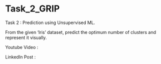 # Task_2_GRIP

Task 2 : Prediction using Unsupervised ML.

From the given ‘Iris’ dataset, predict the optimum number of clusters
and represent it visually.

Youtube Video : 

LinkedIn Post : 
